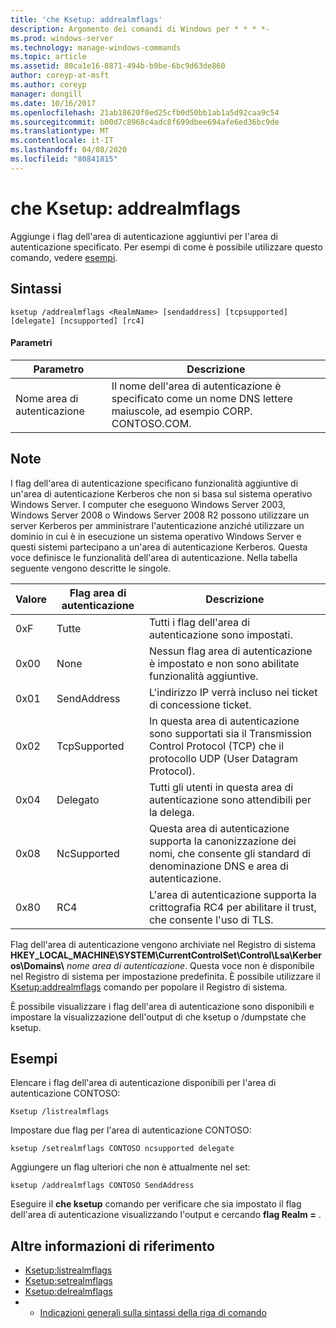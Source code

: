 ```yaml
---
title: 'che Ksetup: addrealmflags'
description: Argomento dei comandi di Windows per * * * *-
ms.prod: windows-server
ms.technology: manage-windows-commands
ms.topic: article
ms.assetid: 80ca1e16-8871-494b-b9be-6bc9d63de860
author: coreyp-at-msft
ms.author: coreyp
manager: dongill
ms.date: 10/16/2017
ms.openlocfilehash: 21ab18620f0ed25cfb0d50bb1ab1a5d92caa9c54
ms.sourcegitcommit: b00d7c8968c4adc8f699dbee694afe6ed36bc9de
ms.translationtype: MT
ms.contentlocale: it-IT
ms.lasthandoff: 04/08/2020
ms.locfileid: "80841815"
---
```

# <a name="ksetupaddrealmflags"></a>che Ksetup: addrealmflags



Aggiunge i flag dell'area di autenticazione aggiuntivi per l'area di autenticazione specificato. Per esempi di come è possibile utilizzare questo comando, vedere [esempi](#BKMK_Examples).

## <a name="syntax"></a>Sintassi

```
ksetup /addrealmflags <RealmName> [sendaddress] [tcpsupported] [delegate] [ncsupported] [rc4]
```

#### <a name="parameters"></a>Parametri

|Parametro|Descrizione|
|---------|-----------|
|Nome area di autenticazione|Il nome dell'area di autenticazione è specificato come un nome DNS lettere maiuscole, ad esempio CORP. CONTOSO.COM.|

## <a name="remarks"></a>Note

I flag dell'area di autenticazione specificano funzionalità aggiuntive di un'area di autenticazione Kerberos che non si basa sul sistema operativo Windows Server. I computer che eseguono Windows Server 2003, Windows Server 2008 o Windows Server 2008 R2 possono utilizzare un server Kerberos per amministrare l'autenticazione anziché utilizzare un dominio in cui è in esecuzione un sistema operativo Windows Server e questi sistemi partecipano a un'area di autenticazione Kerberos. Questa voce definisce le funzionalità dell'area di autenticazione. Nella tabella seguente vengono descritte le singole.

|Valore|Flag area di autenticazione|Descrizione|
|-----|----------|-----------|
|0xF|Tutte|Tutti i flag dell'area di autenticazione sono impostati.|
|0x00|None|Nessun flag area di autenticazione è impostato e non sono abilitate funzionalità aggiuntive.|
|0x01|SendAddress|L'indirizzo IP verrà incluso nei ticket di concessione ticket.|
|0x02|TcpSupported|In questa area di autenticazione sono supportati sia il Transmission Control Protocol (TCP) che il protocollo UDP (User Datagram Protocol).|
|0x04|Delegato|Tutti gli utenti in questa area di autenticazione sono attendibili per la delega.|
|0x08|NcSupported|Questa area di autenticazione supporta la canonizzazione dei nomi, che consente gli standard di denominazione DNS e area di autenticazione.|
|0x80|RC4|L'area di autenticazione supporta la crittografia RC4 per abilitare il trust, che consente l'uso di TLS.|

Flag dell'area di autenticazione vengono archiviate nel Registro di sistema **HKEY_LOCAL_MACHINE\SYSTEM\CurrentControlSet\Control\Lsa\Kerberos\Domains\\** <em>nome area di autenticazione</em>. Questa voce non è disponibile nel Registro di sistema per impostazione predefinita. È possibile utilizzare il [Ksetup:addrealmflags](ksetup-addrealmflags.md) comando per popolare il Registro di sistema.

È possibile visualizzare i flag dell'area di autenticazione sono disponibili e impostare la visualizzazione dell'output di che ksetup o /dumpstate che ksetup.

## <a name="examples"></a><a name=BKMK_Examples></a>Esempi

Elencare i flag dell'area di autenticazione disponibili per l'area di autenticazione CONTOSO:
```
Ksetup /listrealmflags
```
Impostare due flag per l'area di autenticazione CONTOSO:
```
ksetup /setrealmflags CONTOSO ncsupported delegate
```
Aggiungere un flag ulteriori che non è attualmente nel set:
```
ksetup /addrealmflags CONTOSO SendAddress
```
Eseguire il **che ksetup** comando per verificare che sia impostato il flag dell'area di autenticazione visualizzando l'output e cercando **flag Realm =** .

## <a name="additional-references"></a>Altre informazioni di riferimento

-   [Ksetup:listrealmflags](ksetup-listrealmflags.md)
-   [Ksetup:setrealmflags](ksetup-setrealmflags.md)
-   [Ksetup:delrealmflags](ksetup-delrealmflags.md)
-   - [Indicazioni generali sulla sintassi della riga di comando](command-line-syntax-key.md)